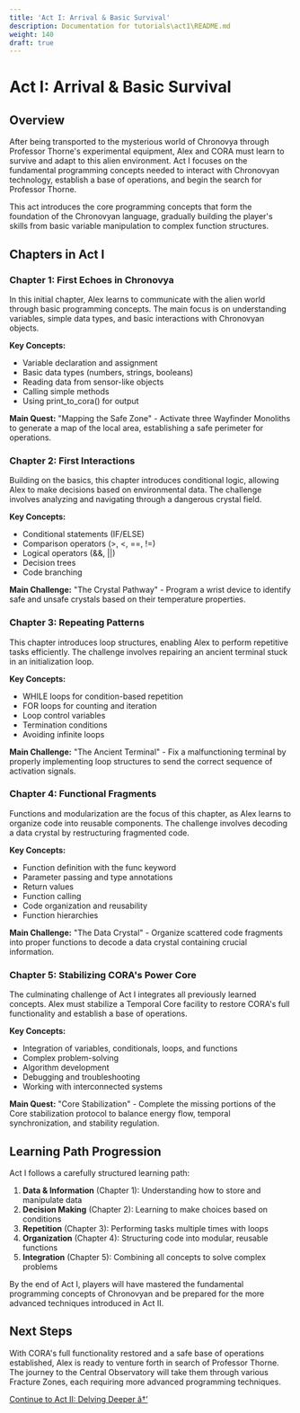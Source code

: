 ```yaml
---
title: 'Act I: Arrival & Basic Survival'
description: Documentation for tutorials\act1\README.md
weight: 140
draft: true
---
```


# Act I: Arrival & Basic Survival

## Overview

After being transported to the mysterious world of Chronovya through Professor Thorne's experimental equipment, Alex and CORA must learn to survive and adapt to this alien environment. Act I focuses on the fundamental programming concepts needed to interact with Chronovyan technology, establish a base of operations, and begin the search for Professor Thorne.

This act introduces the core programming concepts that form the foundation of the Chronovyan language, gradually building the player's skills from basic variable manipulation to complex function structures.

## Chapters in Act I

### Chapter 1: First Echoes in Chronovya

In this initial chapter, Alex learns to communicate with the alien world through basic programming concepts. The main focus is on understanding variables, simple data types, and basic interactions with Chronovyan objects.

**Key Concepts:**
- Variable declaration and assignment
- Basic data types (numbers, strings, booleans)
- Reading data from sensor-like objects
- Calling simple methods
- Using print_to_cora() for output

**Main Quest:** "Mapping the Safe Zone" - Activate three Wayfinder Monoliths to generate a map of the local area, establishing a safe perimeter for operations.

### Chapter 2: First Interactions

Building on the basics, this chapter introduces conditional logic, allowing Alex to make decisions based on environmental data. The challenge involves analyzing and navigating through a dangerous crystal field.

**Key Concepts:**
- Conditional statements (IF/ELSE)
- Comparison operators (>, <, ==, !=)
- Logical operators (&&, ||)
- Decision trees
- Code branching

**Main Challenge:** "The Crystal Pathway" - Program a wrist device to identify safe and unsafe crystals based on their temperature properties.

### Chapter 3: Repeating Patterns

This chapter introduces loop structures, enabling Alex to perform repetitive tasks efficiently. The challenge involves repairing an ancient terminal stuck in an initialization loop.

**Key Concepts:**
- WHILE loops for condition-based repetition
- FOR loops for counting and iteration
- Loop control variables
- Termination conditions
- Avoiding infinite loops

**Main Challenge:** "The Ancient Terminal" - Fix a malfunctioning terminal by properly implementing loop structures to send the correct sequence of activation signals.

### Chapter 4: Functional Fragments

Functions and modularization are the focus of this chapter, as Alex learns to organize code into reusable components. The challenge involves decoding a data crystal by restructuring fragmented code.

**Key Concepts:**
- Function definition with the func keyword
- Parameter passing and type annotations
- Return values
- Function calling
- Code organization and reusability
- Function hierarchies

**Main Challenge:** "The Data Crystal" - Organize scattered code fragments into proper functions to decode a data crystal containing crucial information.

### Chapter 5: Stabilizing CORA's Power Core

The culminating challenge of Act I integrates all previously learned concepts. Alex must stabilize a Temporal Core facility to restore CORA's full functionality and establish a base of operations.

**Key Concepts:**
- Integration of variables, conditionals, loops, and functions
- Complex problem-solving
- Algorithm development
- Debugging and troubleshooting
- Working with interconnected systems

**Main Quest:** "Core Stabilization" - Complete the missing portions of the Core stabilization protocol to balance energy flow, temporal synchronization, and stability regulation.

## Learning Path Progression

Act I follows a carefully structured learning path:
1. **Data & Information** (Chapter 1): Understanding how to store and manipulate data
2. **Decision Making** (Chapter 2): Learning to make choices based on conditions
3. **Repetition** (Chapter 3): Performing tasks multiple times with loops
4. **Organization** (Chapter 4): Structuring code into modular, reusable functions
5. **Integration** (Chapter 5): Combining all concepts to solve complex problems

By the end of Act I, players will have mastered the fundamental programming concepts of Chronovyan and be prepared for the more advanced techniques introduced in Act II.

## Next Steps

With CORA's full functionality restored and a safe base of operations established, Alex is ready to venture forth in search of Professor Thorne. The journey to the Central Observatory will take them through various Fracture Zones, each requiring more advanced programming techniques.

[Continue to Act II: Delving Deeper â†’](../act2/README.md)